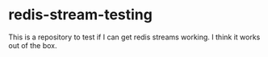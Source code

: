 # redis-stream-testing
This is a repository to test if I can get redis streams working.  I think it works out of the box. 
